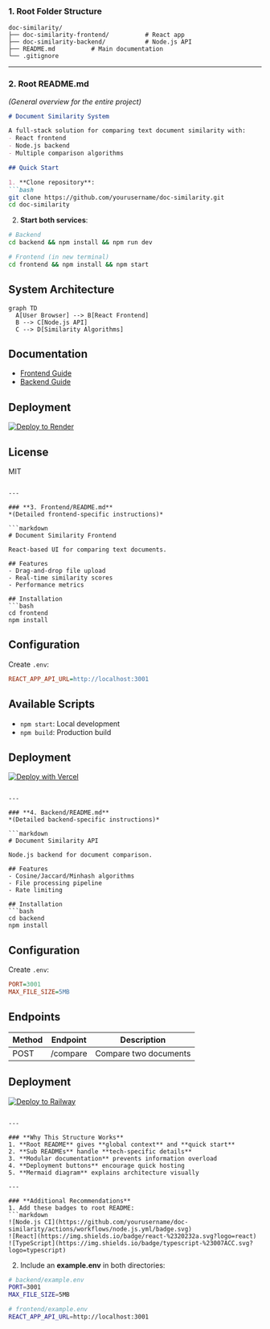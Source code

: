 ### **1. Root Folder Structure**
```
doc-similarity/
├── doc-similarity-frontend/          # React app
├── doc-similarity-backend/           # Node.js API
├── README.md          # Main documentation
└── .gitignore
```

---

### **2. Root README.md**  
*(General overview for the entire project)*

```markdown
# Document Similarity System

A full-stack solution for comparing text document similarity with:
- React frontend
- Node.js backend
- Multiple comparison algorithms

## Quick Start

1. **Clone repository**:
```bash
git clone https://github.com/yourusername/doc-similarity.git
cd doc-similarity
```

2. **Start both services**:
```bash
# Backend
cd backend && npm install && npm run dev

# Frontend (in new terminal)
cd frontend && npm install && npm start
```

## System Architecture
```mermaid
graph TD
  A[User Browser] --> B[React Frontend]
  B --> C[Node.js API]
  C --> D[Similarity Algorithms]
```

## Documentation
- [Frontend Guide](./frontend/README.md)
- [Backend Guide](./backend/README.md)

## Deployment
[![Deploy to Render](https://render.com/images/deploy-to-render-button.svg)](https://render.com/deploy)

## License
MIT
```

---

### **3. Frontend/README.md**  
*(Detailed frontend-specific instructions)*

```markdown
# Document Similarity Frontend

React-based UI for comparing text documents.

## Features
- Drag-and-drop file upload
- Real-time similarity scores
- Performance metrics

## Installation
```bash
cd frontend
npm install
```

## Configuration
Create `.env`:
```ini
REACT_APP_API_URL=http://localhost:3001
```

## Available Scripts
- `npm start`: Local development
- `npm build`: Production build

## Deployment
[![Deploy with Vercel](https://vercel.com/button)](https://vercel.com/new)
```

---

### **4. Backend/README.md**  
*(Detailed backend-specific instructions)*

```markdown
# Document Similarity API

Node.js backend for document comparison.

## Features
- Cosine/Jaccard/Minhash algorithms
- File processing pipeline
- Rate limiting

## Installation
```bash
cd backend
npm install
```

## Configuration
Create `.env`:
```ini
PORT=3001
MAX_FILE_SIZE=5MB
```

## Endpoints
| Method | Endpoint | Description          |
|--------|----------|----------------------|
| POST   | /compare | Compare two documents|

## Deployment
[![Deploy to Railway](https://railway.app/button.svg)](https://railway.app/new)
```

---

### **Why This Structure Works**
1. **Root README** gives **global context** and **quick start**
2. **Sub READMEs** handle **tech-specific details**
3. **Modular documentation** prevents information overload
4. **Deployment buttons** encourage quick hosting
5. **Mermaid diagram** explains architecture visually

---

### **Additional Recommendations**
1. Add these badges to root README:
```markdown
![Node.js CI](https://github.com/yourusername/doc-similarity/actions/workflows/node.js.yml/badge.svg)
![React](https://img.shields.io/badge/react-%2320232a.svg?logo=react)
![TypeScript](https://img.shields.io/badge/typescript-%23007ACC.svg?logo=typescript)
```

2. Include an **example.env** in both directories:
```bash
# backend/example.env
PORT=3001
MAX_FILE_SIZE=5MB

# frontend/example.env
REACT_APP_API_URL=http://localhost:3001
```
